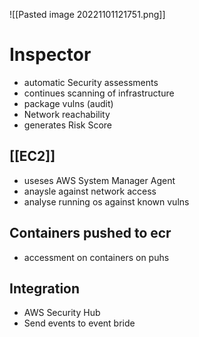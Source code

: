 ![[Pasted image 20221101121751.png]]
# Inspector
- automatic Security assessments
- continues scanning of infrastructure
- package vulns (audit)
- Network reachability
- generates Risk Score

## [[EC2]]
- useses AWS System Manager Agent
- anaysle against network access
- analyse running os against known vulns

## Containers pushed to ecr
- accessment on containers on puhs

## Integration
- AWS Security Hub
- Send events to event bride